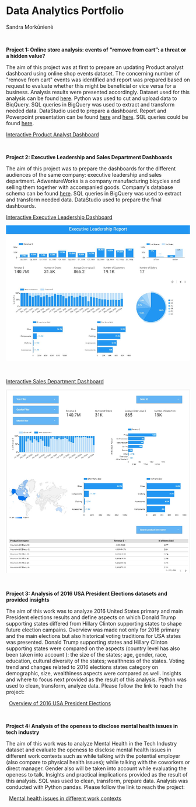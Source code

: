 # Data Analytics Portfolio
Sandra Morkūnienė

&nbsp;

**Project 1: Online store analysis: events of “remove from cart”: a threat or a hidden value?**

The aim of this project was at first to prepare an updating Product analyst dashboard using online shop events dataset. The concerning number of "remove from cart" events was identified and report was prepared based on request to evaluate whether this might be beneficial or vice versa for a business. Analysis results were presented accordingly. 
Dataset used for this analysis can be found [here](https://www.kaggle.com/datasets/nowingkim/ecommerce-data-cosmetics-shop). 
Python was used to cut and upload data to BiqQuery. SQL queries in BigQuery was used to extract and transform needed data. DataStudio used to prepare a dashboard.
Report and Powerpoint presentation can be found [here](https://github.com/SandraMorkuniene/Sandra_Portfolio/blob/main/Project%20files/Report.pdf) and 
[here](https://github.com/SandraMorkuniene/Sandra_Portfolio/blob/main/Project%20files/Presentation_SMorkuniene.pptx). SQL queries could be found [here](https://github.com/SandraMorkuniene/Sandra_Portfolio/blob/main/Project%20files/SQLqueries_working_file.xlsx).

[Interactive Product Analyst Dashboard](https://datastudio.google.com/u/0/reporting/833d4a88-88dd-465b-91b0-6e0a79451c7a/page/cjK4C)


&nbsp;

**Project 2: Executive Leadership and Sales Department Dashboards**

The aim of this project was to prepare the dashboards for the different audiences of the same company: executive leadership and sales department.
AdwentureWorks is a company manufacturing bicycles and selling them together with accompanied goods. Company's database schema can be found [here](https://i0.wp.com/improveandrepeat.com/wp-content/uploads/2018/12/AdvWorksOLTPSchemaVisio.png?ssl=1).
SQL queries in BigQuery was used to extract and transform needed data. DataStudio used to prepare the final dashboards.

[Interactive Executive Leadership Dashboard](https://datastudio.google.com/u/0/reporting/8d7b3081-4feb-4db0-b6b4-9ec439294384/page/GYA1C)

![](https://github.com/SandraMorkuniene/Sandra_Portfolio/blob/main/images/Leadership_dashboard_preview.JPG)

&nbsp;

[Interactive Sales Department Dashboard](https://datastudio.google.com/reporting/f0e01d40-32ce-4271-9cf2-4f25067610f8)

![](https://github.com/SandraMorkuniene/Sandra_Portfolio/blob/main/images/Sales_dashboard_preview.jpg)

&nbsp;

**Project 3: Analysis of 2016 USA President Elections datasets and provided insights**

The aim of this work was to analyze 2016 United States primary and main President elections results and define aspects on which Donald Trump supporting states differed from Hillary Clinton supporting states to shape future election campains. Overview was made not only for 2016 primary and the main elections but also historical voting traditions for USA states was presented. Donald Trump supporting states and Hillary Clinton supporting states were compared on the aspects (country level has also been taken into account ): the size of the states; age, gender, race, education, cultural diversity of the states; wealthness of the states.
Voting trend and changes related to 2016 elections states category on demographic, size, wealthiness aspects were compared as well. Insights and where to focus next provided as the result of this analysis. Python was used to clean, transform, analyze data. Please follow the link to reach the project:

&nbsp;
[Overview of 2016 USA President Elections](https://github.com/SandraMorkuniene/2016-USA-President-Elections-Overview)


&nbsp;

**Project 4: Analysis of the openess to disclose mental health issues in tech industry**

The aim of this work was to analyze Mental Health in the Tech Industry dataset and evaluate the openess to disclose mental health issues in different work contexts such as while talking with the potential employer (also compare to physical health issues); while talking with the coworkers or direct manager. Gender also will be taken into account while evaluating the openess to talk.  Insights and practical implications provided as the result of this analysis. SQL was used to clean, transform, prepare data. Analysis was conducted with Python pandas. Please follow the link to reach the project:

&nbsp;
[Mental health issues in different work contexts](https://github.com/SandraMorkuniene/Mental-health-in-tech-industry/tree/main)



